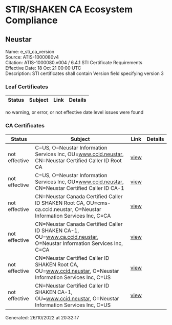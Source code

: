# STIR/SHAKEN CA Ecosystem Compliance

## Neustar
Name: e_sti_ca_version\
Source: ATIS-1000080v4\
Citation: ATIS-1000080.v004 / 6.4.1 STI Certificate Requirements\
Effective Date: 18 Oct 21 00:00 UTC\
Description: STI certificates shall contain Version field specifying version 3

### Leaf Certificates

| Status | Subject | Link | Details |
|--------|---------|------|---------|

no warning, or error, or not effective date level issues were found

### CA Certificates

| Status | Subject | Link | Details |
|--------|---------|------|---------|
| not effective | C=US, O=Neustar Information Services Inc, OU=www.ccid.neustar, CN=Neustar Certified Caller ID Root CA | [view](../028dce43c813a7323688f37a7d491be743d9bbb2/README.md) |  |
| not effective | C=US, O=Neustar Information Services Inc, OU=www.ccid.neustar, CN=Neustar Certified Caller ID CA-1 | [view](../9c8e8d386d404f4c97d4c37358f2362f01c9cc10/README.md) |  |
| not effective | CN=Neustar Canada Certified Caller ID SHAKEN Root CA, OU=cms-ca.ccid.neustar, O=Neustar Information Services Inc, C=CA | [view](../ba68a7b635a7e85fc1ff99d8f65d7f0ea640dcbd/README.md) |  |
| not effective | CN=Neustar Canada Certified Caller ID SHAKEN CA-1, OU=www.ca.ccid.neustar, O=Neustar Information Services Inc, C=CA | [view](../a754e630241fb966de4cac2cd9eb9db90c9d029e/README.md) |  |
| not effective | CN=Neustar Certified Caller ID SHAKEN Root CA, OU=www.ccid.neustar, O=Neustar Information Services Inc, C=US | [view](../1eaae3ee5c77b16be8eafe02fb301f376d86a975/README.md) |  |
| not effective | CN=Neustar Certified Caller ID SHAKEN CA-1, OU=www.ccid.neustar, O=Neustar Information Services Inc, C=US | [view](../b6f33eebd6fa1f397a22fe4d6300df28960f3061/README.md) |  |


Generated: 26/10/2022 at 20:32:17